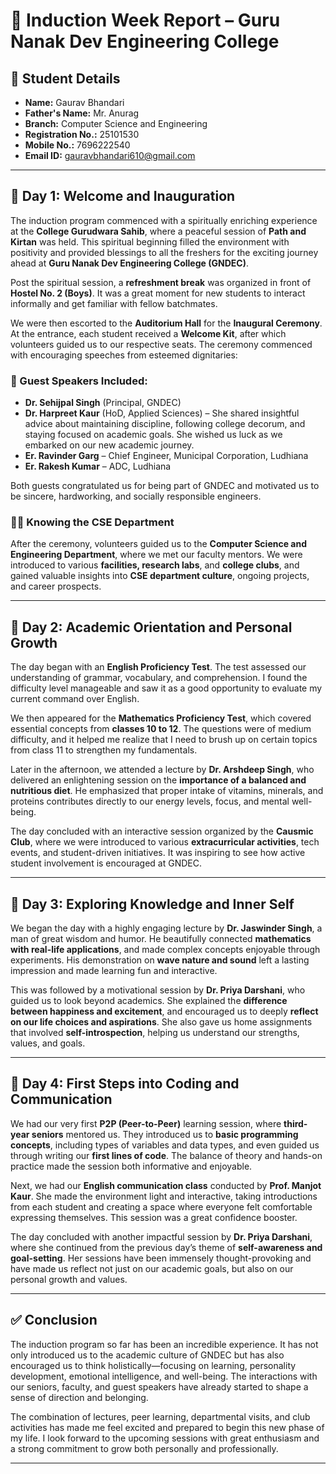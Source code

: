 # 🏫 Induction Week Report – Guru Nanak Dev Engineering College

## 👤 Student Details

- **Name:** Gaurav Bhandari  
- **Father's Name:** Mr. Anurag  
- **Branch:** Computer Science and Engineering  
- **Registration No.:** 25101530  
- **Mobile No.:** 7696222540  
- **Email ID:** gauravbhandari610@gmail.com  

---

## 📅 Day 1: Welcome and Inauguration

The induction program commenced with a spiritually enriching experience at the **College Gurudwara Sahib**, where a peaceful session of **Path and Kirtan** was held. This spiritual beginning filled the environment with positivity and provided blessings to all the freshers for the exciting journey ahead at **Guru Nanak Dev Engineering College (GNDEC)**.

Post the spiritual session, a **refreshment break** was organized in front of **Hostel No. 2 (Boys)**. It was a great moment for new students to interact informally and get familiar with fellow batchmates.

We were then escorted to the **Auditorium Hall** for the **Inaugural Ceremony**. At the entrance, each student received a **Welcome Kit**, after which volunteers guided us to our respective seats. The ceremony commenced with encouraging speeches from esteemed dignitaries:

### 🎤 Guest Speakers Included:

- **Dr. Sehijpal Singh** (Principal, GNDEC)  
- **Dr. Harpreet Kaur** (HoD, Applied Sciences) – She shared insightful advice about maintaining discipline, following college decorum, and staying focused on academic goals. She wished us luck as we embarked on our new academic journey.  
- **Er. Ravinder Garg** – Chief Engineer, Municipal Corporation, Ludhiana  
- **Er. Rakesh Kumar** – ADC, Ludhiana  

Both guests congratulated us for being part of GNDEC and motivated us to be sincere, hardworking, and socially responsible engineers.

### 🧑‍🏫 Knowing the CSE Department

After the ceremony, volunteers guided us to the **Computer Science and Engineering Department**, where we met our faculty mentors. We were introduced to various **facilities, research labs**, and **college clubs**, and gained valuable insights into **CSE department culture**, ongoing projects, and career prospects.

---

## 📅 Day 2: Academic Orientation and Personal Growth

The day began with an **English Proficiency Test**. The test assessed our understanding of grammar, vocabulary, and comprehension. I found the difficulty level manageable and saw it as a good opportunity to evaluate my current command over English.

We then appeared for the **Mathematics Proficiency Test**, which covered essential concepts from **classes 10 to 12**. The questions were of medium difficulty, and it helped me realize that I need to brush up on certain topics from class 11 to strengthen my fundamentals.

Later in the afternoon, we attended a lecture by **Dr. Arshdeep Singh**, who delivered an enlightening session on the **importance of a balanced and nutritious diet**. He emphasized that proper intake of vitamins, minerals, and proteins contributes directly to our energy levels, focus, and mental well-being.

The day concluded with an interactive session organized by the **Causmic Club**, where we were introduced to various **extracurricular activities**, tech events, and student-driven initiatives. It was inspiring to see how active student involvement is encouraged at GNDEC.

---

## 📅 Day 3: Exploring Knowledge and Inner Self

We began the day with a highly engaging lecture by **Dr. Jaswinder Singh**, a man of great wisdom and humor. He beautifully connected **mathematics with real-life applications**, and made complex concepts enjoyable through experiments. His demonstration on **wave nature and sound** left a lasting impression and made learning fun and interactive.

This was followed by a motivational session by **Dr. Priya Darshani**, who guided us to look beyond academics. She explained the **difference between happiness and excitement**, and encouraged us to deeply **reflect on our life choices and aspirations**. She also gave us home assignments that involved **self-introspection**, helping us understand our strengths, values, and goals.

---

## 📅 Day 4: First Steps into Coding and Communication

We had our very first **P2P (Peer-to-Peer)** learning session, where **third-year seniors** mentored us. They introduced us to **basic programming concepts**, including types of variables and data types, and even guided us through writing our **first lines of code**. The balance of theory and hands-on practice made the session both informative and enjoyable.

Next, we had our **English communication class** conducted by **Prof. Manjot Kaur**. She made the environment light and interactive, taking introductions from each student and creating a space where everyone felt comfortable expressing themselves. This session was a great confidence booster.

The day concluded with another impactful session by **Dr. Priya Darshani**, where she continued from the previous day’s theme of **self-awareness and goal-setting**. Her sessions have been immensely thought-provoking and have made us reflect not just on our academic goals, but also on our personal growth and values.

---

## ✅ Conclusion

The induction program so far has been an incredible experience. It has not only introduced us to the academic culture of GNDEC but has also encouraged us to think holistically—focusing on learning, personality development, emotional intelligence, and well-being. The interactions with our seniors, faculty, and guest speakers have already started to shape a sense of direction and belonging.

The combination of lectures, peer learning, departmental visits, and club activities has made me feel excited and prepared to begin this new phase of my life. I look forward to the upcoming sessions with great enthusiasm and a strong commitment to grow both personally and professionally.

---
 
